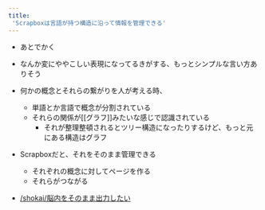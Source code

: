 ```yaml
---
title:
 'Scrapboxは言語が持つ構造に沿って情報を管理できる'
---
```


- あとでかく

- なんか変にややこしい表現になってるきがする、もっとシンプルな言い方ありそう

- 何かの概念とそれらの繋がりを人が考える時、
    - 単語とか言語で概念が分割されている
    - それらの関係が[[グラフ]]みたいな感じで認識されている
        - それが整理整頓されるとツリー構造になったりするけど、もっと元にある構造はグラフ
- Scrapboxだと、それをそのまま管理できる
    - それぞれの概念に対してページを作る
    - それらがつながる
- [/shokai/脳内をそのまま出力したい](https://scrapbox.io/shokai/脳内をそのまま出力したい)
